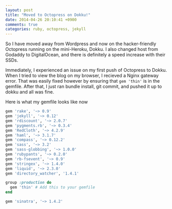```yaml
---
layout: post
title: "Moved to Octopress on Dokku!"
date: 2014-04-26 20:10:41 +0900
comments: true
categories: ruby, octopress, jekyll
---
```


So I have moved away from Wordpress and now on the hacker-friendly Octopress running on the mini-Heroku, Dokku. I also changed host from Godaddy to DigitalOcean, and there is definitely a speed increase with their SSDs.

Immediately, I experienced an issue on my first push of Octopress to Dokku. When I tried to view the blog on my browser, I recieved a Nginx gateway error. That was easily fixed however by ensuring that `gem 'thin'` is in the gemfile. After that, I just ran bundle install, git commit, and pushed it up to dokku and all was fine.

Here is what my gemfile looks like now

``` ruby My Octopress Blog's Gemfile
gem 'rake', '~> 0.9'
gem 'jekyll', '~> 0.12'
gem 'rdiscount', '~> 2.0.7'
gem 'pygments.rb', '~> 0.3.4'
gem 'RedCloth', '~> 4.2.9'
gem 'haml', '~> 3.1.7'
gem 'compass', '~> 0.12.2'
gem 'sass', '~> 3.2'
gem 'sass-globbing', '~> 1.0.0'
gem 'rubypants', '~> 0.2.0'
gem 'rb-fsevent', '~> 0.9'
gem 'stringex', '~> 1.4.0'
gem 'liquid', '~> 2.3.0'
gem 'directory_watcher', '1.4.1'

group :production do
  gem 'thin' # Add this to your gemfile
end

gem 'sinatra', '~> 1.4.2'
```